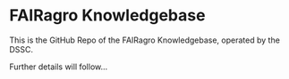 # FAIRagro Knowledgebase
This is the GitHub Repo of the FAIRagro Knowledgebase, operated by the DSSC.

Further details will follow...
